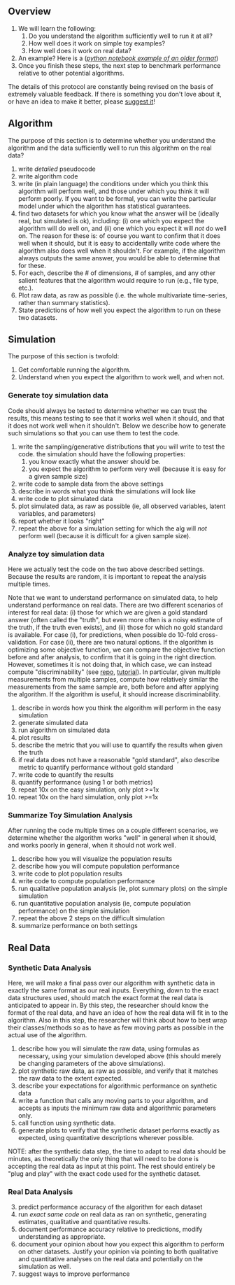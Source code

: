 ## Overview

1. We will learn the following:
    1. Do you understand the algorithm sufficiently well to run it at all? 
    2. How well does it work  on simple toy examples? 
    3. How well does it work on real data? 
1. An example? Here is a (*[python notebook example of an older format](https://github.com/neurodata/checklists/blob/master/Tutorials/Python/code_example.ipynb)*)
1. Once you finish these steps, the next step to benchmark performance relative to other potential algorithms.

The details of this protocol are constantly being revised on the basis of extremely valuable feedback.  If there is something you don't love about it, or have an idea to make it better, please [suggest it](https://github.com/neurodata/checklists/issues/new)!



## Algorithm

The purpose of this section is to determine whether you understand the algorithm and the data sufficiently well to run this algorithm on the real data?


1. write *detailed* pseudocode
1. write algorithm code 
1. write (in plain language) the conditions under which you think this algorithm will perform well, and those under which you think it will perform poorly.  If you want to be formal, you can write the particular model under which the algorithm has statistical guarantees.
1. find two datasets for which you know what the answer will be (ideally real, but simulated is ok), including: (i) one which you expect the algorithm will do well on, and (ii) one which you expect it will *not* do well on. The reason for these is: of course you want to confirm that it does well when it should, but it is easy to accidentally write code where the algorithm also does well when it shouldn't.  For example, if the algorithm always outputs the same answer, you would be able to determine that for these.
1. For each, describe the # of dimensions, # of samples, and any other salient features that the algorithm would require to run (e.g., file type, etc.).
1. Plot raw data, as raw as possible (i.e. the whole multivariate time-series, rather than summary statistics).
1. State predictions of how well you expect the algorithm to run on these two datasets.



## Simulation

The purpose of this section is twofold:

1. Get comfortable running the algorithm.
2. Understand when you expect the algorithm to work well, and when not.


### Generate toy simulation data

Code should always be tested to determine whether we can trust the results, this means testing to see that it works well when it should, and that it does not work well when it shouldn't.  Below we describe how to generate such simulations so that you can use them to test the code.

1. write the sampling/generative distributions that you will write to test the code. the simulation should have the following properties:
    1. you know exactly what the answer should be.  
    2. you expect the algorithm to perform very well (because it is easy for a given sample size)
1. write code to sample data from the above settings
1. describe in words what you think the simulations will look like
1. write code to plot simulated data
2. plot simulated data, as raw as possible (ie, all observed variables, latent variables, and parameters)
3. report whether it looks "right"
2. repeat the above for a simulation setting for which the alg will *not* perform well (because it is difficult for a given sample size).  


### Analyze toy simulation data

Here we actually test the code on the two above described settings.  Because the results are random, it is important to repeat the analysis multiple times.

Note that we want to understand performance on simulated data, to help understand performance on real data. There are two different scenarios of interest for real data: (i) those for which we are given a gold standard answer (often called the "truth", but even more often is a noisy estimate of the truth, if the truth even exists), and (ii) those for which no gold standard is available. For case (i), for predictions, when possible do 10-fold cross-validation.  For case (ii), there are two natural options.  If the algorithm is optimizing some objective function, we can compare the objective function before and after analysis, to confirm that it is going in the right direction.  However, sometimes it is not doing that, in which case, we can instead compute  "discriminability" (see [repo](https://github.com/neurodata/discriminability), [tutorial](http://docs.neurodata.io/checklists/Tutorials/R/Discriminability/discriminability_tutorial.html)).  In particular, given multiple measurements from multiple samples, compute how relatively similar the measurements from the same sample are, both before and after applying the algorithm.  If the algorithm is useful, it should increase discriminability.

1. describe in words how you think the algorithm will perform in the easy simulation
1. generate simulated data
1. run algorithm on simulated data
1. plot results 
1. describe the metric that you will use to quantify the results when given the truth
1. if real data does not have a reasonable "gold standard", also describe metric to quantify performance without gold standard
1. write code to quantify the results
1. quantify performance (using 1 or both metrics)
1. repeat 10x on the easy simulation, only plot >=1x 
1. repeat 10x on the hard simulation, only plot >=1x


### Summarize Toy Simulation Analysis

After running the code multiple times on a couple different scenarios, we determine whether the algorithm works "well" in general when it should, and works poorly in general, when it should not work well.

1. describe how you will visualize the population results
1. describe how you will compute population performance
1. write code to plot population results
1. write code to compute population performance
1. run qualitative population analysis (ie, plot summary plots) on the simple simulation
1. run quantitative population analysis (ie, compute population performance) on the simple simulation
1. repeat the above 2 steps on the difficult simulation
1. summarize performance on both settings


## Real Data


### Synthetic Data Analysis

Here, we will make a final pass over our algorithm with synthetic data in exactly the same format as our real inputs. Everything, down to the exact data structures used, should match the exact format the real data is anticipated to appear in. By this step, the researcher should know the format of the real data, and have an idea of how the real data will fit in to the algorithm. Also in this step, the researcher will think about how to best wrap their classes/methods so as to have as few moving parts as possible in the actual use of the algorithm.

1. describe how you will simulate the raw data, using formulas as necessary, using your simulation developed above (this should merely be changing parameters of the above simulations).
1. plot synthetic raw data, as raw as possible, and verify that it matches the raw data to the extent expected.
1. describe your expectations for algorithmic performance on synthetic data
1. write a function that calls any moving parts to your algorithm, and accepts as inputs the minimum raw data and algorithmic parameters only.
1. call function using synthetic data. 
1. generate plots to verify that the synthetic dataset performs exactly as expected, using quantitative descriptions wherever possible.

NOTE: after the synthetic data step, the time to adapt to real data should be minutes, as theoretically the only thing that will need to be done is accepting the real data as input at this point. The rest should entirely be "plug and play" with the exact code used for the synthetic dataset. 


### Real Data Analysis


3. predict performance accuracy of the algorithm for each dataset
4. run *exact same code* on real data as ran on synthetic, generating estimates, qualitative and quantitative results. 
5. document performance accuracy relative to predictions, modify understanding as appropriate. 
1. document your opinion about how you expect this algorithm to perform on other datasets.  Justify your opinion via pointing to both qualitative and quantitative analyses on the real data and potentially on the simulation as well.
1. suggest ways to improve performance

